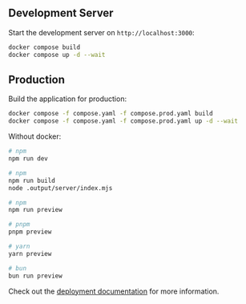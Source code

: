 ## Development Server

Start the development server on `http://localhost:3000`:

```bash
docker compose build
docker compose up -d --wait
```

## Production

Build the application for production:

```bash
docker compose -f compose.yaml -f compose.prod.yaml build
docker compose -f compose.yaml -f compose.prod.yaml up -d --wait
```

Without docker: 

```bash
# npm
npm run dev
```

```bash
# npm
npm run build
node .output/server/index.mjs
```

```bash
# npm
npm run preview

# pnpm
pnpm preview

# yarn
yarn preview

# bun
bun run preview
```

Check out the [deployment documentation](https://nuxt.com/docs/getting-started/deployment) for more information.
